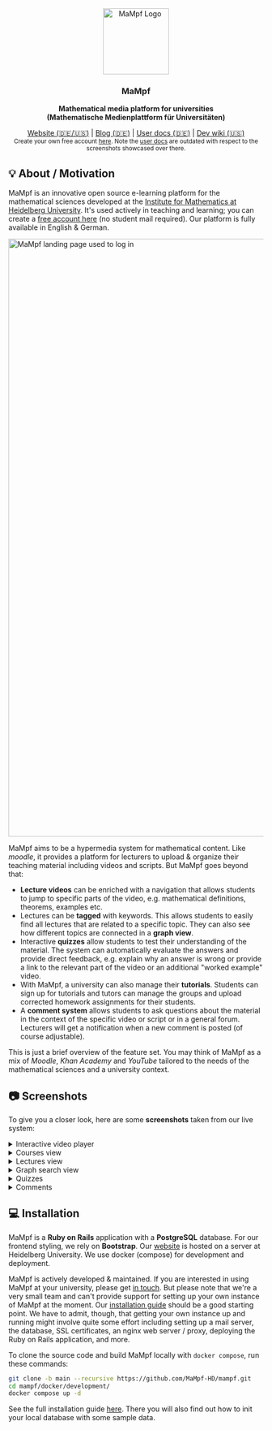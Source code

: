 <div align="center">
  <a href="https://mampf.mathi.uni-heidelberg.de/">
    <img src="https://user-images.githubusercontent.com/37160523/228801673-236a081f-40e9-47ca-add6-da1b2d6de3fa.png"
      width="130px" alt="MaMpf Logo"/>
  </a>
  <div align="center">
    <h3 align="center">MaMpf</h3>
    <p><strong>Mathematical media platform for universities</strong><br>
    <strong>(Mathematische Medienplattform für Universitäten)</strong>
    </p>
  </div>
  <div align="center">
    <a href="https://mampf.mathi.uni-heidelberg.de">Website (🇩🇪/🇺🇸)</a>
    | <a href="https://mampf.blog/">Blog (🇩🇪)</a>
    | <a href="https://mampf-hd.github.io/mampf/">User docs (🇩🇪)</a>
    | <a href="https://github.com/MaMpf-HD/mampf/wiki">Dev wiki (🇺🇸)</a>
    <br><sub>Create your own free account <a href="https://mampf.mathi.uni-heidelberg.de">here</a>.
    Note the <a href="https://mampf-hd.github.io/mampf/">user docs</a> are outdated with respect to the screenshots showcased over there.</sub>
  </div>
</div>

## 💡 About / Motivation

MaMpf is an innovative open source e-learning platform for the mathematical sciences developed at the [Institute for Mathematics at Heidelberg University](https://www.math.uni-heidelberg.de/en). It's used actively in teaching and learning; you can create a [free account here](https://mampf.mathi.uni-heidelberg.de/) (no student mail required). Our platform is fully available in English & German.

<a href="https://mampf.mathi.uni-heidelberg.de/">
    <img width="1178" alt="MaMpf landing page used to log in" src="https://github.com/MaMpf-HD/mampf/assets/37160523/4a671aa4-134c-4d4a-9f00-aeeacd3ccebd">
</a>

MaMpf aims to be a hypermedia system for mathematical content. Like _moodle_, it provides a platform for lecturers to upload & organize their teaching material including videos and scripts. But MaMpf goes beyond that:
- **Lecture videos** can be enriched with a navigation that allows students to jump to specific parts of the video, e.g. mathematical definitions, theorems, examples etc.
- Lectures can be **tagged** with keywords. This allows students to easily find all lectures that are related to a specific topic. They can also see how different topics are connected in a **graph view**.
- Interactive **quizzes** allow students to test their understanding of the material. The system can automatically evaluate the answers and provide direct feedback, e.g. explain why an answer is wrong or provide a link to the relevant part of the video or an additional "worked example" video.
- With MaMpf, a university can also manage their **tutorials**. Students can sign up for tutorials and tutors can manage the groups and upload corrected homework assignments for their students.
- A **comment system** allows students to ask questions about the material in the context of the specific video or script or in a general forum. Lecturers will get a notification when a new comment is posted (of course adjustable).

This is just a brief overview of the feature set. You may think of MaMpf as a mix of _Moodle_, _Khan Academy_ and _YouTube_ tailored to the needs of the mathematical sciences and a university context.


## 📷 Screenshots

To give you a closer look, here are some **screenshots** taken from our live system:

<details>
  <summary>Interactive video player</summary>
  
  Try out the video player [here](https://mampf.mathi.uni-heidelberg.de/media/384/play) (even without any account). Press `i` to open the outline on the right. It can hold references to other parts of the video or other items in the whole MaMpf database. The player makes use of WebVTT and HTML5 video capabilities of modern browsers.

  <a href="https://mampf.mathi.uni-heidelberg.de/media/384/play">
    <img src="https://github.com/MaMpf-HD/mampf/assets/37160523/ff049eeb-3c25-4db0-a21e-efd51e566256" alt="MaMpf video player"/>
  </a>
</details>

<details>
  <summary>Courses view</summary>
  
  Here, users can select courses from the current semester or from previous ones.

  ![User courses view](https://github.com/MaMpf-HD/mampf/assets/37160523/a1e386ad-7642-49f2-aecf-f2f0722cc3c1)
</details>

<details>
  <summary>Lectures view</summary>
  
  In the lectures view, users can click on a lecture to see the video.

  ![User lectures view](https://github.com/MaMpf-HD/mampf/assets/37160523/a3936d73-dc45-489d-85f8-68326f61654a)
</details>

<details>
  <summary>Graph search view</summary>
  
  MaMpf is equipped with a tagging system and rich visualizations for content relations, making use of [cytoscape.js](http://js.cytoscape.org/).

  ![Search graph](https://github.com/MaMpf-HD/mampf/assets/37160523/cd54b651-70c0-439d-a8dd-01de95995cb5)
</details>

<details>
  <summary>Quizzes</summary>

  Users can play quizzes in MaMpf and get immediate feedback. In order to parse student's input in quizzes (e.g. when they enter a concrete number), MaMpf makes use of the JS based symbolic math expression evaluator [nerdamer](https://github.com/jiggzson/nerdamer).

  ![playing a quiz](https://github.com/MaMpf-HD/mampf/assets/37160523/baa3ae6d-e7bf-4ecc-9db0-22cab367d4ee)

  Lecturers can create quizzes and edit them in a graph:

  ![admin view for a quiz](https://github.com/MaMpf-HD/mampf/assets/37160523/855089b4-9358-4ff5-a9b0-d1aa89962c20)
</details>

<details>
  <summary>Comments</summary>

  Users can post comments directly on videos. LaTeX is supported and rendered via [KaTeX](https://katex.org/).

  ![posting a comment](https://github.com/MaMpf-HD/mampf/assets/37160523/5ee4b51c-5ea5-4cf5-bf25-a0048434cb1f)
</details>





## 💻 Installation

MaMpf is a **Ruby on Rails** application with a **PostgreSQL** database. For our frontend styling, we rely on **Bootstrap**. Our [website](https://mampf.mathi.uni-heidelberg.de/) is hosted on a server at Heidelberg University. We use docker (compose) for development and deployment.

MaMpf is actively developed & maintained. If you are interested in using MaMpf at your university, please get [in touch](mailto:mampf@mathi.uni-heidelberg.de). But please note that we're a very small team and can't provide support for setting up your own instance of MaMpf at the moment. Our [installation guide](./INSTALL.md) should be a good starting point. We have to admit, though, that getting your own instance up and running might involve quite some effort including setting up a mail server, the database, SSL certificates, an nginx web server / proxy, deploying the Ruby on Rails application, and more.

To clone the source code and build MaMpf locally with `docker compose`, run these commands:

```bash
git clone -b main --recursive https://github.com/MaMpf-HD/mampf.git
cd mampf/docker/development/
docker compose up -d
```

See the full installation guide [here](./INSTALL.md). There you will also find out how to init your local database with some sample data.
